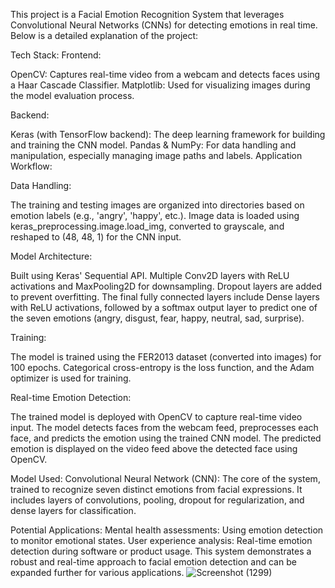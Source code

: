 This project is a Facial Emotion Recognition System that leverages Convolutional Neural Networks (CNNs) for detecting emotions in real time. Below is a detailed explanation of the project:

Tech Stack:
Frontend:

OpenCV: Captures real-time video from a webcam and detects faces using a Haar Cascade Classifier.
Matplotlib: Used for visualizing images during the model evaluation process.

Backend:

Keras (with TensorFlow backend): The deep learning framework for building and training the CNN model.
Pandas & NumPy: For data handling and manipulation, especially managing image paths and labels.
Application Workflow:

Data Handling:

The training and testing images are organized into directories based on emotion labels (e.g., 'angry', 'happy', etc.).
Image data is loaded using keras_preprocessing.image.load_img, converted to grayscale, and reshaped to (48, 48, 1) for the CNN input.

Model Architecture:

Built using Keras' Sequential API.
Multiple Conv2D layers with ReLU activations and MaxPooling2D for downsampling.
Dropout layers are added to prevent overfitting.
The final fully connected layers include Dense layers with ReLU activations, followed by a softmax output layer to predict one of the seven emotions (angry, disgust, fear, happy, neutral, sad, surprise).

Training:

The model is trained using the FER2013 dataset (converted into images) for 100 epochs.
Categorical cross-entropy is the loss function, and the Adam optimizer is used for training.

Real-time Emotion Detection:

The trained model is deployed with OpenCV to capture real-time video input.
The model detects faces from the webcam feed, preprocesses each face, and predicts the emotion using the trained CNN model.
The predicted emotion is displayed on the video feed above the detected face using OpenCV.

Model Used:
Convolutional Neural Network (CNN): The core of the system, trained to recognize seven distinct emotions from facial expressions. It includes layers of convolutions, pooling, dropout for regularization, and dense layers for classification.

Potential Applications:
Mental health assessments: Using emotion detection to monitor emotional states.
User experience analysis: Real-time emotion detection during software or product usage.
This system demonstrates a robust and real-time approach to facial emotion detection and can be expanded further for various applications.
![Screenshot (1299)](https://github.com/user-attachments/assets/ae897631-0ba6-4ce6-80df-f8517de7f497)

